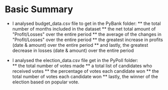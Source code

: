 # Basic Summary
*  I analysed budget_data.csv file to get in the PyBank folder:
** the total number of months included in the dataset
** the net total amount of "Profit/Losses" over the entire period
** the average of the changes in "Profit/Losses" over the entire period
** the greatest increase in profits (date & amount) over the entire period
** and lastly, the greatest decrease in losses (date & amount) over the entire period


* I analysed the election_data.csv file get in the PyPoll folder:  
** the total number of votes made
** a total list of candidates who received votes
** the percentage of votes each candidate won
** the total number of votes each candidate won
** lastly, the winner of the election based on popular vote.




